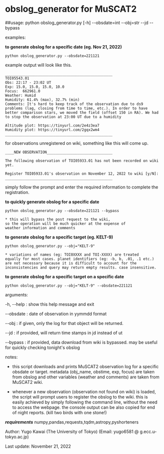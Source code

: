 # obslog_generator for MuSCAT2

##usage: python obslog_generator.py [-h] --obsdate=int --obj=str --jd --bypass

examples:

**to generate obslog for a specific date (eg. Nov 21, 2022)**

	python obslog_generator.py --obsdate=221121
	
example output will look like this.

	_________________________________________________
	TOI05543.01
	Obs: 22:17 - 23:02 UT
	Exp: 15.0, 15.0, 15.0, 10.0
	Focus:  662961.0
	Weather: Humid
	Humidity: 61.4% (max), 32.7% (min)
	Comments: It's hard to keep track of the observation due to ds9 problems (lag, closing from time to time, etc.). In order to have better comparison stars, we moved the field (offset 150 in RA). We had to stop the observation at 23:00 UT due to a humidity

	Altitude plot: https://tinyurl.com/2e4z3ea7
	Humidity plot: https://tinyurl.com/2gqx2wm4
	_________________________________________________


for observations unregistered on wiki, something like this will come up.

	____NEW OBSERVATION______________________________

	The following observation of TOI05933.01 has not been recorded on wiki yet.

	Register TOI05933.01's observation on November 12, 2022 to wiki [y/N]: 
	_________________________________________________
	
simply follow the prompt and enter the required information to complete the registration.


**to quickly generate obslog for a specific date**

	python obslog_generator.py --obsdate=221121 --bypass

	* this will bypass the post request to the wiki, 
	so the operation will be much quicker at the expense of 
	weather information and comments


**to generate obslog for a specific target (eg. KELT-9)**

	python obslog_generator.py --obj="KELT-9"
	
	* variations of names (eg: TOI0XXXX and TOI-XXXX) are treated 
	equally for most cases. planet identifiers (eg: -b, b, .01, .1 etc.) 
	are not necessary because it is difficult to account for the 
	inconsistencies and query may return empty results. case insensitive.

**to generate obslog for a specific target on a specific date**

	python obslog_generator.py --obj="KELT-9" --obsdate=221121

arguments:

  -h, --help              : show this help message and exit

  --obsdate        	  : date of observation in yymmdd format

  --obj			  : if given, only the log for that object will be returned.

  --jd 			  : if provided, will return time stamps in jd instead of ut

  --bypass 		  : if provided, data download from wiki is bypassed. may be useful for 
			    quickly checking tonight's obslog

notes:
- this script downloads and prints MuSCAT2 observation log for a specific obsdate or target. 
metadata (obj_name, obstime, exp, focus) are taken from obslog and other variables (weather and comments) are taken from MuSCAT2 wiki.

- whenever a new observation (observation not found on wiki) is loaded, the script will prompt users to register the obslog to the wiki. this is easily achieved by simply following the command line, without the need to access the webpage. the console output can be also copied for end of night reports. (kill two birds with one stone!)

***requirements***
numpy,pandas,requests,tqdm,astropy,pyshorteners

Author: Yugo Kawai (The University of Tokyo)
(Email: yugo6581 @ g.ecc.u-tokyo.ac.jp)

Last update: November 21, 2022

